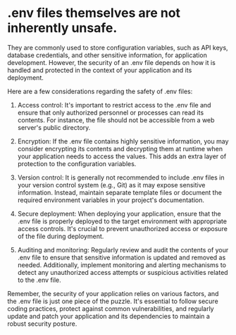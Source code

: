 # .env files themselves are not inherently unsafe. 

They are commonly used to store configuration variables, such as API keys, database credentials, and other sensitive information, for application development. However, the security of an .env file depends on how it is handled and protected in the context of your application and its deployment.

Here are a few considerations regarding the safety of .env files:

1. Access control: It's important to restrict access to the .env file and ensure that only authorized personnel or processes can read its contents. For instance, the file should not be accessible from a web server's public directory.

1. Encryption: If the .env file contains highly sensitive information, you may consider encrypting its contents and decrypting them at runtime when your application needs to access the values. This adds an extra layer of protection to the configuration variables.

1. Version control: It is generally not recommended to include .env files in your version control system (e.g., Git) as it may expose sensitive information. Instead, maintain separate template files or document the required environment variables in your project's documentation.

1. Secure deployment: When deploying your application, ensure that the .env file is properly deployed to the target environment with appropriate access controls. It's crucial to prevent unauthorized access or exposure of the file during deployment.

1. Auditing and monitoring: Regularly review and audit the contents of your .env file to ensure that sensitive information is updated and removed as needed. Additionally, implement monitoring and alerting mechanisms to detect any unauthorized access attempts or suspicious activities related to the .env file.

Remember, the security of your application relies on various factors, and the .env file is just one piece of the puzzle. It's essential to follow secure coding practices, protect against common vulnerabilities, and regularly update and patch your application and its dependencies to maintain a robust security posture.